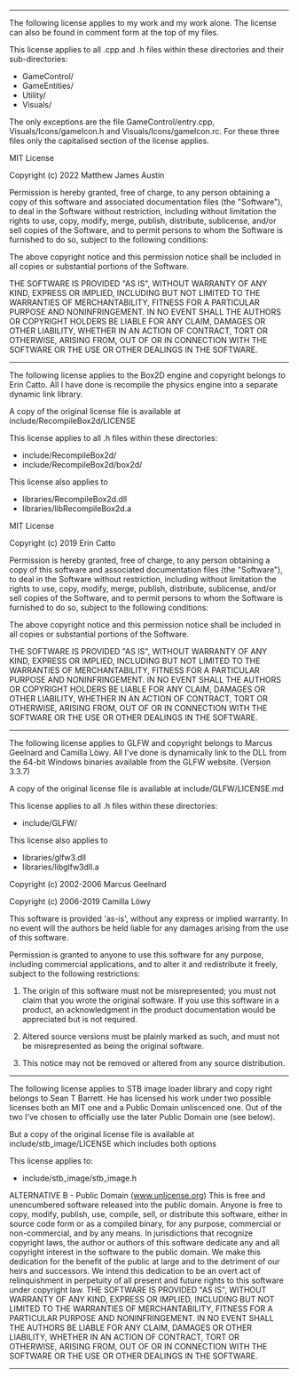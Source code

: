 
---



The following license applies to my work and my work alone.
The license can also be found in comment form at the top of my files.

This license applies to all .cpp and .h files within these directories and their sub-directories:
- GameControl/
- GameEntities/
- Utility/
- Visuals/

The only exceptions are the file GameControl/entry.cpp, Visuals/Icons/gameIcon.h and Visuals/Icons/gameIcon.rc.
For these three files only the capitalised section of the license applies.



MIT License

Copyright (c) 2022 Matthew James Austin

Permission is hereby granted, free of charge, to any person obtaining a copy
of this software and associated documentation files (the "Software"), to deal
in the Software without restriction, including without limitation the rights
to use, copy, modify, merge, publish, distribute, sublicense, and/or sell
copies of the Software, and to permit persons to whom the Software is
furnished to do so, subject to the following conditions:

The above copyright notice and this permission notice shall be included in all
copies or substantial portions of the Software.

THE SOFTWARE IS PROVIDED "AS IS", WITHOUT WARRANTY OF ANY KIND, EXPRESS OR
IMPLIED, INCLUDING BUT NOT LIMITED TO THE WARRANTIES OF MERCHANTABILITY,
FITNESS FOR A PARTICULAR PURPOSE AND NONINFRINGEMENT. IN NO EVENT SHALL THE
AUTHORS OR COPYRIGHT HOLDERS BE LIABLE FOR ANY CLAIM, DAMAGES OR OTHER
LIABILITY, WHETHER IN AN ACTION OF CONTRACT, TORT OR OTHERWISE, ARISING FROM,
OUT OF OR IN CONNECTION WITH THE SOFTWARE OR THE USE OR OTHER DEALINGS IN THE
SOFTWARE.



---



The following license applies to the Box2D engine and copyright belongs to Erin Catto.
All I have done is recompile the physics engine into a separate dynamic link library.

A copy of the original license file is available at include/RecompileBox2d/LICENSE

This license applies to all .h files within these directories:
- include/RecompileBox2d/
- include/RecompileBox2d/box2d/


This license also applies to 
- libraries/RecompileBox2d.dll
- libraries/libRecompileBox2d.a



MIT License

Copyright (c) 2019 Erin Catto

Permission is hereby granted, free of charge, to any person obtaining a copy
of this software and associated documentation files (the "Software"), to deal
in the Software without restriction, including without limitation the rights
to use, copy, modify, merge, publish, distribute, sublicense, and/or sell
copies of the Software, and to permit persons to whom the Software is
furnished to do so, subject to the following conditions:

The above copyright notice and this permission notice shall be included in all
copies or substantial portions of the Software.

THE SOFTWARE IS PROVIDED "AS IS", WITHOUT WARRANTY OF ANY KIND, EXPRESS OR
IMPLIED, INCLUDING BUT NOT LIMITED TO THE WARRANTIES OF MERCHANTABILITY,
FITNESS FOR A PARTICULAR PURPOSE AND NONINFRINGEMENT. IN NO EVENT SHALL THE
AUTHORS OR COPYRIGHT HOLDERS BE LIABLE FOR ANY CLAIM, DAMAGES OR OTHER
LIABILITY, WHETHER IN AN ACTION OF CONTRACT, TORT OR OTHERWISE, ARISING FROM,
OUT OF OR IN CONNECTION WITH THE SOFTWARE OR THE USE OR OTHER DEALINGS IN THE
SOFTWARE.



---



The following license applies to GLFW and copyright belongs to Marcus Geelnard and Camilla Löwy.
All I've done is dynamically link to the DLL from the 64-bit Windows binaries available from the GLFW website.
(Version 3.3.7)

A copy of the original license file is available at include/GLFW/LICENSE.md

This license applies to all .h files within these directories:
- include/GLFW/

This license also applies to 
- libraries/glfw3.dll
- libraries/libglfw3dll.a



Copyright (c) 2002-2006 Marcus Geelnard

Copyright (c) 2006-2019 Camilla Löwy

This software is provided 'as-is', without any express or implied
warranty. In no event will the authors be held liable for any damages
arising from the use of this software.

Permission is granted to anyone to use this software for any purpose,
including commercial applications, and to alter it and redistribute it
freely, subject to the following restrictions:

1. The origin of this software must not be misrepresented; you must not
   claim that you wrote the original software. If you use this software
   in a product, an acknowledgment in the product documentation would
   be appreciated but is not required.

2. Altered source versions must be plainly marked as such, and must not
   be misrepresented as being the original software.

3. This notice may not be removed or altered from any source
   distribution.



---



The following license applies to STB image loader library and copy right belongs to Sean T Barrett.
He has licensed his work under two possible licenses both an MIT one and a Public Domain unliscenced one.
Out of the two I've chosen to officially use the later Public Domain one (see below).

But a copy of the original license file is available at include/stb_image/LICENSE which includes both options

This license applies to:
- include/stb_image/stb_image.h



ALTERNATIVE B - Public Domain (www.unlicense.org)
This is free and unencumbered software released into the public domain.
Anyone is free to copy, modify, publish, use, compile, sell, or distribute this
software, either in source code form or as a compiled binary, for any purpose,
commercial or non-commercial, and by any means.
In jurisdictions that recognize copyright laws, the author or authors of this
software dedicate any and all copyright interest in the software to the public
domain. We make this dedication for the benefit of the public at large and to
the detriment of our heirs and successors. We intend this dedication to be an
overt act of relinquishment in perpetuity of all present and future rights to
this software under copyright law.
THE SOFTWARE IS PROVIDED "AS IS", WITHOUT WARRANTY OF ANY KIND, EXPRESS OR
IMPLIED, INCLUDING BUT NOT LIMITED TO THE WARRANTIES OF MERCHANTABILITY,
FITNESS FOR A PARTICULAR PURPOSE AND NONINFRINGEMENT. IN NO EVENT SHALL THE
AUTHORS BE LIABLE FOR ANY CLAIM, DAMAGES OR OTHER LIABILITY, WHETHER IN AN
ACTION OF CONTRACT, TORT OR OTHERWISE, ARISING FROM, OUT OF OR IN CONNECTION
WITH THE SOFTWARE OR THE USE OR OTHER DEALINGS IN THE SOFTWARE.



---
